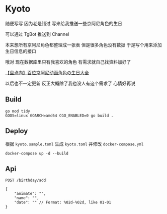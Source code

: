 # Kyoto

随便写写 因为老是错过 写来给我推送一些京阿尼角色的生日

可以通过 TgBot 推送到 Channel

本来想所有京阿尼角色都整理成一张表 但是很多角色没有数据 于是写个用来添加生日信息的接口

哦对 现在数据库里只有我喜欢的角色 有需求就自己找资料加好了

[【盘点向】百位京阿尼动画角色の生日大全](https://www.bilibili.com/video/BV1m7411p7EG/)

以后也不一定更新 反正大概除了我也没人有这个需求了 心情好再说

## Build

```shell
go mod tidy
GOOS=linux GOARCH=amd64 CGO_ENABLED=0 go build .
```

## Deploy

根据 `kyoto.sample.toml` 生成 `kyoto.toml` 并修改 `docker-compose.yml`

```shell
docker-compose up -d --build
```

## Api

`POST /birthday/add`

```
{
    "animate": "",
    "name": "",
    "date": "" // Format: %02d-%02d, like 01-01
}
```
